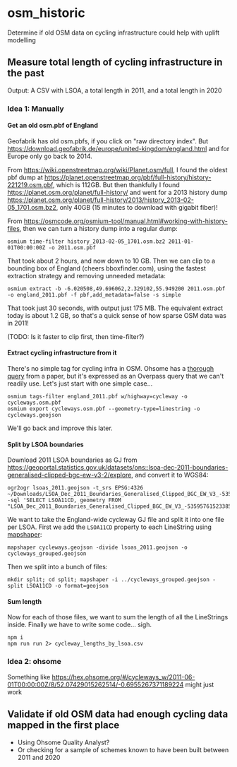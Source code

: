 # osm_historic

Determine if old OSM data on cycling infrastructure could help with uplift modelling

## Measure total length of cycling infrastructure in the past

Output: A CSV with LSOA, a total length in 2011, and a total length in 2020

### Idea 1: Manually

#### Get an old osm.pbf of England

Geofabrik has old osm.pbfs, if you click on "raw directory index". But <https://download.geofabrik.de/europe/united-kingdom/england.html> and for Europe only go back to 2014.

From <https://wiki.openstreetmap.org/wiki/Planet.osm/full>, I found the oldest pbf dump at <https://planet.openstreetmap.org/pbf/full-history/history-221219.osm.pbf>, which is 112GB. But then thankfully I found <https://planet.osm.org/planet/full-history/> and went for a 2013 history dump <https://planet.osm.org/planet/full-history/2013/history_2013-02-05_1701.osm.bz2>, only 40GB (15 minutes to download with gigabit fiber)!

From <https://osmcode.org/osmium-tool/manual.html#working-with-history-files>, then we can turn a history dump into a regular dump:

```
osmium time-filter history_2013-02-05_1701.osm.bz2 2011-01-01T00:00:00Z -o 2011.osm.pbf
```

That took about 2 hours, and now down to 10 GB. Then we can clip to a bounding box of England (cheers bboxfinder.com), using the fastest extraction strategy and removing unneeded metadata:

```
osmium extract -b -6.020508,49.696062,2.329102,55.949200 2011.osm.pbf -o england_2011.pbf -f pbf,add_metadata=false -s simple
```

That took just 30 seconds, with output just 175 MB. The equivalent extract today is about 1.2 GB, so that's a quick sense of how sparse OSM data was in 2011!

(TODO: Is it faster to clip first, then time-filter?)

#### Extract cycling infrastructure from it

There's no simple tag for cycling infra in OSM. Ohsome has a [thorough query](https://hex.ohsome.org/#/cycleways_w/2011-06-01T00:00:00Z/8/52.07429015262514/-0.6955267371189224) from a paper, but it's expressed as an Overpass query that we can't readily use. Let's just start with one simple case...

```
osmium tags-filter england_2011.pbf w/highway=cycleway -o cycleways.osm.pbf
osmium export cycleways.osm.pbf --geometry-type=linestring -o cycleways.geojson
```

We'll go back and improve this later.

#### Split by LSOA boundaries

Download 2011 LSOA boundaries as GJ from <https://geoportal.statistics.gov.uk/datasets/ons::lsoa-dec-2011-boundaries-generalised-clipped-bgc-ew-v3-2/explore>, and convert it to WGS84:

```
ogr2ogr lsoas_2011.geojson -t_srs EPSG:4326 ~/Downloads/LSOA_Dec_2011_Boundaries_Generalised_Clipped_BGC_EW_V3_-5359576152338500277.geojson -sql 'SELECT LSOA11CD, geometry FROM "LSOA_Dec_2011_Boundaries_Generalised_Clipped_BGC_EW_V3_-5359576152338500277"'
```

We want to take the England-wide cycleway GJ file and split it into one file per LSOA. First we add the `LSOA11CD` property to each LineString using [mapshaper](https://github.com/mbloch/mapshaper):

```
mapshaper cycleways.geojson -divide lsoas_2011.geojson -o cycleways_grouped.geojson
```

Then we split into a bunch of files:

```
mkdir split; cd split; mapshaper -i ../cycleways_grouped.geojson -split LSOA11CD -o format=geojson
```

#### Sum length

Now for each of those files, we want to sum the length of all the LineStrings inside. Finally we have to write some code... sigh.

```
npm i
npm run run 2> cycleway_lengths_by_lsoa.csv
```

### Idea 2: ohsome

Something like <https://hex.ohsome.org/#/cycleways_w/2011-06-01T00:00:00Z/8/52.07429015262514/-0.6955267371189224> might just work

## Validate if old OSM data had enough cycling data mapped in the first place

- Using Ohsome Quality Analyst?
- Or checking for a sample of schemes known to have been built between 2011 and 2020

